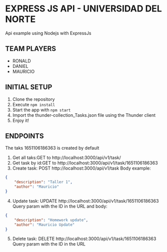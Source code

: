 # EXPRESS JS API - UNIVERSIDAD DEL NORTE 

Api example using Nodejs with ExpressJs

## TEAM PLAYERS
- RONALD 
- DANIEL
- MAURICIO

## INITIAL SETUP
1. Clone the repository
2. Execute ```npm install```
3. Start the app with ```npm start```
4. Import the thunder-collection_Tasks.json file using the Thunder client 
5. Enjoy it!

## ENDPOINTS
The taks 1651106186363 is created by default
1. Get all taks:GET to http://localhost:3000/api/v1/task/
2. Get task by id:GET to http://localhost:3000/api/v1/task/1651106186363
3. Create task: POST http://localhost:3000/api/v1/task
Body example:
```json
{
    "description": "Taller 1",
    "author": "Mauricio"
}
```
4. Update task: UPDATE http://localhost:3000/api/v1/task/1651106186363
Query param with the ID in the URL and body:
```json
{
    "description": "Homework update",
    "author": "Mauricio Update"
}
```
5. Delete task: DELETE http://localhost:3000/api/v1/task/1651106186363
Query param with the ID in the URL